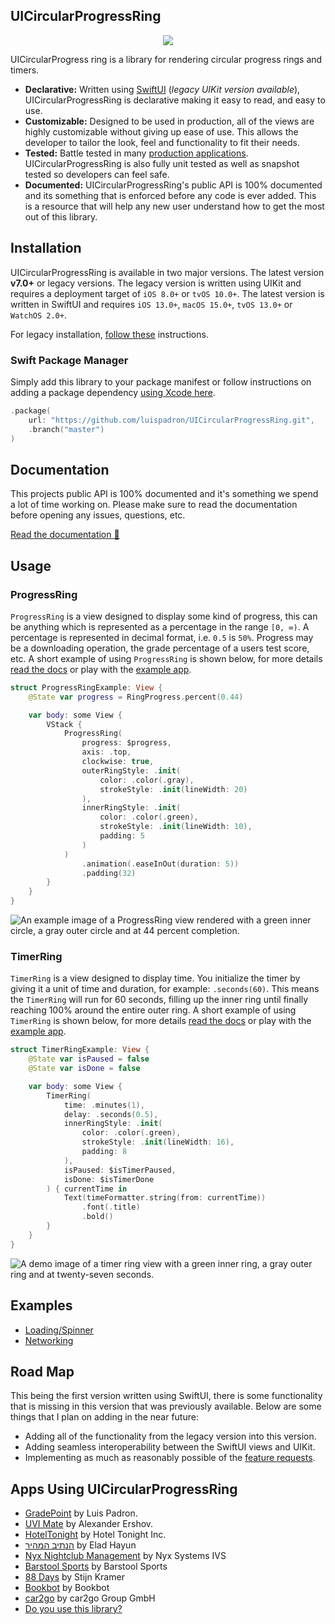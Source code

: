## UICircularProgressRing

<p align="center">
<img src="./.github/demo.gif"/>
</p>

UICircularProgress ring is a library for rendering circular progress rings and timers.

- **Declarative:** Written using [SwiftUI](https://developer.apple.com/xcode/swiftui/) (*legacy UIKit version available*), UICircularProgressRing is declarative making it easy to read, and easy to use.
- **Customizable:** Designed to be used in production, all of the views are highly customizable without giving up ease of use. This allows the developer to tailor the look, feel and functionality to fit their needs.
- **Tested:** Battle tested in many [production applications](#apps-using-uicircularprogressring). UICircularProgressRing is also fully unit tested as well as snapshot tested so developers can feel safe.
- **Documented:** UICircularProgressRing's public API is 100% documented and its something that is enforced before any code is ever added. This is a resource that will help any new user understand how to get the most out of this library.

## Installation

UICircularProgressRing is available in two major versions. The latest version **v7.0+** or legacy versions. The legacy version is written using UIKit and requires a deployment target of `iOS 8.0+` or `tvOS 10.0+`. The latest version is written in SwiftUI and requires `iOS 13.0+`, `macOS 15.0+`, `tvOS 13.0+` or `WatchOS 2.0+`.

For legacy installation, [follow these](./LegacyREADME.md) instructions.

### Swift Package Manager

Simply add this library to your package manifest or follow instructions on adding a package dependency [using Xcode here](https://developer.apple.com/documentation/xcode/adding_package_dependencies_to_your_app).

```swift
.package(
    url: "https://github.com/luispadron/UICircularProgressRing.git",
    .branch("master")
)
```

## Documentation

This projects public API is 100% documented and it's something we spend a lot of time working on. Please make sure to read the documentation before opening any issues, questions, etc.

[Read the documentation 📖](https://htmlpreview.github.io/?https://github.com/luispadron/UICircularProgressRing/blob/master/docs/index.html)

## Usage

### ProgressRing

`ProgressRing` is a view designed to display some kind of progress, this can be anything which is represented as a percentage in the range `[0, ∞)`. A percentage is represented in decimal format, i.e. `0.5` is `50%`. Progress may be a downloading operation, the grade percentage of a users test score, etc. A short example of using `ProgressRing` is shown below, for more details [read the docs](#documentation) or play with the [example app](/Example/).

```swift
struct ProgressRingExample: View {
    @State var progress = RingProgress.percent(0.44)

    var body: some View {
        VStack {
            ProgressRing(
                progress: $progress,
                axis: .top,
                clockwise: true,
                outerRingStyle: .init(
                    color: .color(.gray),
                    strokeStyle: .init(lineWidth: 20)
                ),
                innerRingStyle: .init(
                    color: .color(.green),
                    strokeStyle: .init(lineWidth: 10),
                    padding: 5
                )
            )
                .animation(.easeInOut(duration: 5))
                .padding(32)
        }
    }
}
```

![An example image of a ProgressRing view rendered with a green inner circle, a gray outer circle and at 44 percent completion.](./.github/progress-ring-demo.png)

### TimerRing

`TimerRing` is a view designed to display time. You initialize the timer by giving it a unit of time and duration, for example: `.seconds(60)`. This means the `TimerRing` will run for 60 seconds, filling up the inner ring until finally reaching 100% around the entire outer ring.
A short example of using `TimerRing` is shown below, for more details [read the docs](#documentation) or play with the [example app](/Example/).

```swift
struct TimerRingExample: View {
    @State var isPaused = false
    @State var isDone = false

    var body: some View {
        TimerRing(
            time: .minutes(1),
            delay: .seconds(0.5),
            innerRingStyle: .init(
                color: .color(.green),
                strokeStyle: .init(lineWidth: 16),
                padding: 8
            ),
            isPaused: $isTimerPaused,
            isDone: $isTimerDone
        ) { currentTime in
            Text(timeFormatter.string(from: currentTime))
                .font(.title)
                .bold()
        }
    }
}
```

![A demo image of a timer ring view with a green inner ring, a gray outer ring and at twenty-seven seconds.](./.github/timer-ring-demo.png)

## Examples

- [Loading/Spinner](./Example/UICircularProgressRingExample/Examples/IndeterminateExample.swift)
- [Networking](./Example/UICircularProgressRingExample/Examples/NetworkingProgressExample.swift)

## Road Map

This being the first version written using SwiftUI, there is some functionality that is missing in this version that was previously available. Below are some things that I plan on adding in the near future:

- Adding all of the functionality from the legacy version into this version.
- Adding seamless interoperability between the SwiftUI views and UIKit.
- Implementing as much as reasonably possible of the [feature requests](https://github.com/luispadron/UICircularProgressRing/labels/feature%20request).

## Apps Using UICircularProgressRing

- [GradePoint](http://gradepoint.luispadron.com) by Luis Padron.
- [UVI Mate](https://itunes.apple.com/us/app/uvi-mate-global-uv-indethex-now/id1207745216?mt=8) by Alexander Ershov.
- [HotelTonight](https://itunes.apple.com/app/id407690035?mt=8) by Hotel Tonight Inc.
- [הנתיב המהיר](https://itunes.apple.com/us/app/הנתיב-המהיר/id1320456872?mt=8) by Elad Hayun
- [Nyx Nightclub Management](https://itunes.apple.com/dk/app/nyx-nightclub-management-ipad/id954874082?mt=8) by Nyx Systems IVS
- [Barstool Sports](https://itunes.apple.com/us/app/barstool-sports/id456805313) by Barstool Sports
- [88 Days](http://88-days.com) by Stijn Kramer
- [Bookbot](https://www.bookbotkids.com) by Bookbot
- [car2go](https://apps.apple.com/us/app/car2go/id514921710) by car2go Group GmbH
- [Do you use this library?](https://github.com/luispadron/UICircularProgressRing/issues/54)